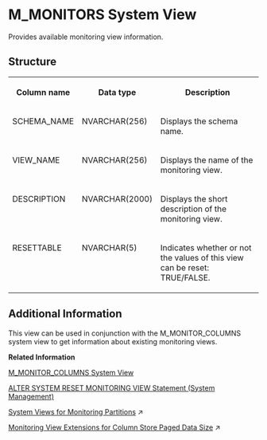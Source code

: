 <!-- loio20b5772775191014aea79a7f51ae1ee8 -->

# M\_MONITORS System View

Provides available monitoring view information.



<a name="loio20b5772775191014aea79a7f51ae1ee8___m__m_o_n_i_t_o_r_s_1struct_M_MONITORS"/>

## Structure


<table>
<tr>
<th valign="top">

Column name

</th>
<th valign="top">

Data type

</th>
<th valign="top">

Description

</th>
</tr>
<tr>
<td valign="top">

SCHEMA\_NAME

</td>
<td valign="top">

NVARCHAR\(256\)

</td>
<td valign="top">

Displays the schema name.

</td>
</tr>
<tr>
<td valign="top">

VIEW\_NAME

</td>
<td valign="top">

NVARCHAR\(256\)

</td>
<td valign="top">

Displays the name of the monitoring view.

</td>
</tr>
<tr>
<td valign="top">

DESCRIPTION

</td>
<td valign="top">

NVARCHAR\(2000\)

</td>
<td valign="top">

Displays the short description of the monitoring view.

</td>
</tr>
<tr>
<td valign="top">

RESETTABLE

</td>
<td valign="top">

NVARCHAR\(5\)

</td>
<td valign="top">

Indicates whether or not the values of this view can be reset: TRUE/FALSE.

</td>
</tr>
</table>



<a name="loio20b5772775191014aea79a7f51ae1ee8___m__m_o_n_i_t_o_r_s_1fulldesc_M_MONITORS"/>

## Additional Information

This view can be used in conjunction with the M\_MONITOR\_COLUMNS system view to get information about existing monitoring views.

**Related Information**  


[M\_MONITOR\_COLUMNS System View](m-monitor-columns-system-view-20b54f6.md "All the columns in the monitoring views.")

[ALTER SYSTEM RESET MONITORING VIEW Statement \(System Management\)](../../010-SQL-Reference/012-SQL-Statements/alter-system-reset-monitoring-view-statement-system-management-20d27aa.md "Resets statistics data for the specified monitoring view.")

[System Views for Monitoring Partitions](https://help.sap.com/viewer/f9c5015e72e04fffa14d7d4f7267d897/2024_3_QRC/en-US/9d829883639d445884cc0d9210f14394.html "A number of system views allow you to monitor your partitions.") :arrow_upper_right:

[Monitoring View Extensions for Column Store Paged Data Size](https://help.sap.com/viewer/f9c5015e72e04fffa14d7d4f7267d897/2024_3_QRC/en-US/b06e99431b2740fdb4a47c7ee130f89d.html "A number of monitoring views provide information about the in-memory and on-disk size of the page-loadable data in relation to the in-memory and on-disk size of non-paged (column-loadable) data, helping you understand the effectiveness of page-loadable storage.") :arrow_upper_right:

